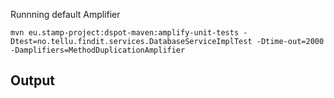 Runnning default Amplifier

```shell
mvn eu.stamp-project:dspot-maven:amplify-unit-tests -Dtest=no.tellu.findit.services.DatabaseServiceImplTest -Dtime-out=2000 -Damplifiers=MethodDuplicationAmplifier
```

## Output

